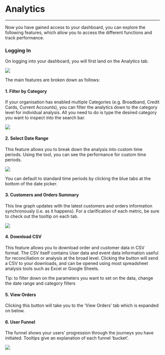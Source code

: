 # Analytics
-----------------

Now you have gained access to your dashboard, you can explore the following features, which allow you to access the different functions and track performance.

### Logging In

On logging into your dashboard, you will first land on the Analytics tab.

![](images/cp-analytics-screen.png)

The main features are broken down as follows:

#### 1\. Filter by Category

If your organisation has enabled multiple Categories (e.g. Broadband, Credit Cards, Current Accounts), you can filter the analytics down to the category level for individual analysis. All you need to do is type the desired category you want to inspect into the search bar.

![](images/cp-category-filter.png)

#### 2\. Select Date Range

This feature allows you to break down the analysis into custom time periods. Using the tool, you can see the performance for custom time periods.

![](images/cp-date-picker.png)

You can default to standard time periods by clicking the blue tabs at the bottom of the date picker.

#### 3\. Customers and Orders Summary

This line graph updates with the latest customers and orders information synchronously (i.e. as it happens). For a clarification of each metric, be sure to check out the tooltip on each tab.

![](images/cp-tooltip.png)

#### 4\. Download CSV

This feature allows you to download order and customer data in CSV format. The CSV itself contains User data and event data information useful for reconciliation or analysis at the broad level. Clicking the button will send a CSV to your downloads, and can be opened using most spreadsheet analysis tools such as Excel or Google Sheets.

Tip: to filter down on the parameters you want to set on the data, change the date range and category filters

#### 5\. View Orders

Clicking this button will take you to the ‘View Orders’ tab which is expanded on below.

#### 6\. User Funnel

The funnel shows your users' progression through the journeys you have initiated. Tooltips give an explanation of each funnel ‘bucket’.

![](images/cp-funnel.png)